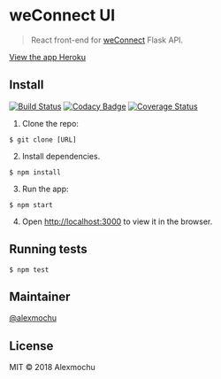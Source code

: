  # weConnect UI

> React front-end for [weConnect](#) Flask API.

[View the app Heroku](https://weconnect-ui.herokuapp.com/)

## Install
[![Build Status](https://travis-ci.org/alexmochu/weconnect_react.svg?branch=master)](https://travis-ci.org/alexmochu/weconnect_react)
[![Codacy Badge](https://api.codacy.com/project/badge/Grade/8e521975b15f4d2b8c1b79606832cb2a)](https://www.codacy.com/app/alexmochu/weConnect_React?utm_source=github.com&amp;utm_medium=referral&amp;utm_content=alexmochu/weConnect_React&amp;utm_campaign=Badge_Grade)
[![Coverage Status](https://coveralls.io/repos/github/alexmochu/weconnect_react/badge.svg?branch=master)](https://coveralls.io/github/alexmochu/weconnect_react?branch=master)


1. Clone the repo: 
```
$ git clone [URL]
```
2. Install dependencies.
```
$ npm install
```
3. Run the app:
```
$ npm start
```
4. Open [http://localhost:3000](http://localhost:3000) to view it in the browser.
## Running tests

```
$ npm test
```

## Maintainer

[@alexmochu](https://github.com/alexmochu) 

## License

MIT © 2018 Alexmochu
